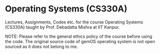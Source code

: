 # Operating Systems (CS330A)
Lectures, Assignments, Codes etc. for the course Operating Systems (CS330A) taught by Prof. Debadatta Mishra at IIT Kanpur.

NOTE: Please refer to the general ethics policy of the course before using the code. The original source code of gemOS operating system is not open sourced as it does not belong to me.
